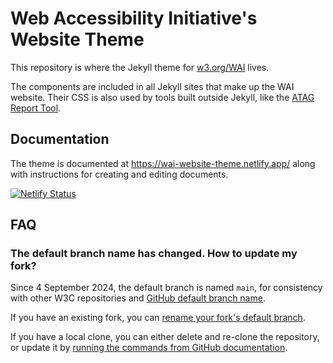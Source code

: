 # Web Accessibility Initiative's Website Theme

This repository is where the Jekyll theme for [w3.org/WAI](https://www.w3.org/WAI/) lives.

The components are included in all Jekyll sites that make up the WAI website. Their CSS is also used by tools built outside Jekyll, like the [ATAG Report Tool](https://www.w3.org/WAI/atag/report-tool/).

## Documentation

The theme is documented at https://wai-website-theme.netlify.app/ along with instructions for creating and editing documents.

[![Netlify Status](https://api.netlify.com/api/v1/badges/bccece24-1280-4687-8121-4536666ea4c9/deploy-status)](https://app.netlify.com/sites/wai-website-theme/deploys)

## FAQ

### The default branch name has changed. How to update my fork?

Since 4 September 2024, the default branch is named `main`, for consistency with other W3C repositories and [GitHub default branch name](https://docs.github.com/en/pull-requests/collaborating-with-pull-requests/proposing-changes-to-your-work-with-pull-requests/about-branches#about-the-default-branch).

If you have an existing fork, you can [rename your fork's default branch](https://docs.github.com/en/repositories/configuring-branches-and-merges-in-your-repository/managing-branches-in-your-repository/renaming-a-branch#renaming-a-branch).

If you have a local clone, you can either delete and re-clone the repository, or update it by [running the commands from GitHub documentation](https://docs.github.com/en/repositories/configuring-branches-and-merges-in-your-repository/managing-branches-in-your-repository/renaming-a-branch#updating-a-local-clone-after-a-branch-name-changes).
